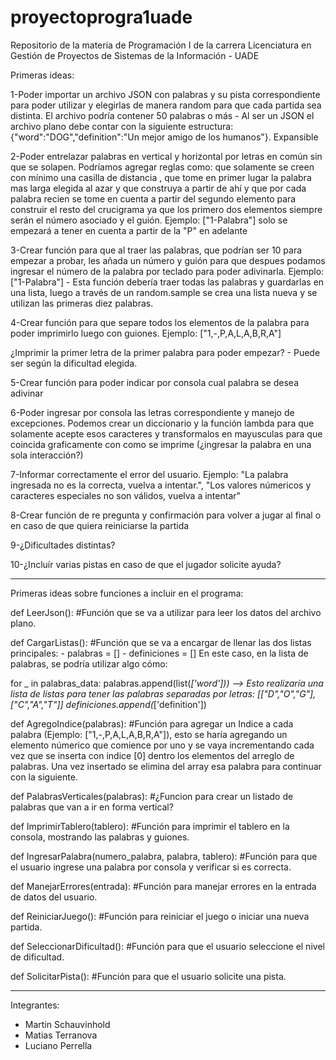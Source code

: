 # proyectoprogra1uade

Repositorio de la materia de Programación I de la carrera Licenciatura en Gestión de Proyectos de Sistemas de la Información - UADE

Primeras ideas:

1-Poder importar un archivo JSON con palabras y su pista correspondiente para poder utilizar y elegirlas de manera random para que cada partida sea distinta. El archivo podría contener 50 palabras o más - Al ser un JSON el archivo plano debe contar con la siguiente estructura: {"word":"DOG","definition":"Un mejor amigo de los humanos"}. Expansible

2-Poder entrelazar palabras en vertical y horizontal por letras en común sin que se solapen. Podríamos agregar reglas como: que solamente se creen con mínimo una casilla de distancia , que tome en primer lugar la palabra mas larga elegida al azar y que construya a partir de ahí y que por cada palabra recien se tome en cuenta a partir del segundo elemento para construir el resto del crucigrama ya que los primero dos elementos siempre serán el número asociado y el guión. Ejemplo: ["1-Palabra"] solo se empezará a tener en cuenta a partir de la "P" en adelante

3-Crear función para que al traer las palabras, que podrían ser 10 para empezar a probar, les añada un número y guión para que despues podamos ingresar el número de la palabra por teclado para poder adivinarla. Ejemplo: ["1-Palabra"] - Esta función debería traer todas las palabras y guardarlas en una lista, luego a través de un random.sample se crea una lista nueva y se utilizan las primeras diez palabras.

4-Crear función para que separe todos los elementos de la palabra para poder imprimirlo luego con guiones. Ejemplo: ["1,-,P,A,L,A,B,R,A"]

¿Imprimir la primer letra de la primer palabra para poder empezar? - Puede ser según la dificultad elegida.

5-Crear función para poder indicar por consola cual palabra se desea adivinar

6-Poder ingresar por consola las letras correspondiente y manejo de excepciones. Podemos crear un diccionario y la función lambda para que solamente acepte esos caracteres y transformalos en mayusculas para que coincida graficamente con como se imprime (¿ingresar la palabra en una sola interacción?)

7-Informar correctamente el error del usuario. Ejemplo: "La palabra ingresada no es la correcta, vuelva a intentar.", "Los valores númericos y caracteres especiales no son válidos, vuelva a intentar"

8-Crear función de re pregunta y confirmación para volver a jugar al final o en caso de que quiera reiniciarse la partida

9-¿Dificultades distintas?

10-¿Incluír varias pistas en caso de que el jugador solicite ayuda?


---------------------------------------------------------------------------------------------------------------------------------------------------------------------------------

Primeras ideas sobre funciones a incluir en el programa:

def LeerJson():
#Función que se va a utilizar para leer los datos del archivo plano.

def CargarListas():
#Función que se va a encargar de llenar las dos listas principales: 
                                                                    - palabras = []
                                                                    - definiciones = []
En este caso, en la lista de palabras, se podría utilizar algo cómo: 

for _ in palabras_data:
    palabras.append(list(_['word']))  --> Esto realizaría una lista de listas para tener las palabras separadas por letras: [["D","O","G"], ["C","A","T"]]
    definiciones.append(_['definition'])

def AgregoIndice(palabras):
#Función para agregar un Indice a cada palabra (Ejemplo: ["1,-,P,A,L,A,B,R,A"]), esto se haría agregando un elemento númerico que comience por uno y se vaya incrementando cada vez que se inserta con indice [0] dentro los elementos del arreglo de palabras. Una vez insertado se elimina del array esa palabra para continuar con la siguiente.

def PalabrasVerticales(palabras):
#¿Funcion para crear un listado de palabras que van a ir en forma vertical?

def ImprimirTablero(tablero):
#Función para imprimir el tablero en la consola, mostrando las palabras y guiones.

def IngresarPalabra(numero_palabra, palabra, tablero):
#Función para que el usuario ingrese una palabra por consola y verificar si es correcta.

def ManejarErrores(entrada):
#Función para manejar errores en la entrada de datos del usuario.

def ReiniciarJuego():
#Función para reiniciar el juego o iniciar una nueva partida.

def SeleccionarDificultad():
#Función para que el usuario seleccione el nivel de dificultad.

def SolicitarPista():
#Función para que el usuario solicite una pista.

------------------------------------------------------------------------------------------------------------------------------------------------

Integrantes:
- Martin Schauvinhold 
- Matias Terranova
- Luciano Perrella
